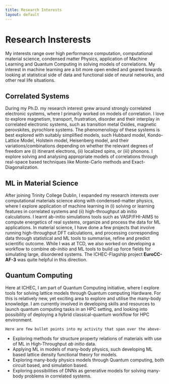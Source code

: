 ```yaml
---
title: Research Interests
layout: default
---
```


# Research Insterests
My interests range over high performance computation, computational material science, condensed matter Physics, application of Machine Learning and Quantum Computing in solving models of correlations. My interest in machine learning are a bit more open ended and geared towards looking at statistical side of data and functional side of neural networks, and other real life situations.

## Correlated Systems
During my Ph.D. my research interest grew around strongly correlated electronic systems, where I primarily worked on models of correlation. I love to explore magnetism, transport, frustration, disorder and their interplay in correlated electronic systems, such as transition metal Oxides, magnetic perovskites, pyrochlore systems. The phenomenology of these systems is best explored with suitably simplified models, such Hubbard model, Kondo-Lattice Model, Holstein model, Heisenberg model, and their variations/combinations depending on whether the relevant degrees of freedom are (i) itinerant electrons, (ii) localized spins, or (iii) phonons. I explore solving and analysing appropriate models of correlations through real-space based techniques like Monte-Carlo methods and Exact-Diagonalization.

## ML in Material Science
After joining Trinity College Dublin, I expanded my research interests over computational materials science along with condensed-matter physics, where I explore application of machine learning in (i) solving or learning features in correlated systems and (ii) high-throughput ab initio calculations. I learnt ab-initio simulations tools such as VASP/FHI-AIMS to compute energetics of real systems, organize and process the data for ML applications. In material science, I have done a few projects that involve running high-throughput DFT calculations, and processing corresponding data through statistical and ML tools to summarise, refine and predict scientific outcome. While I was at TCD, we also worked on developing a workflow to combine *ab-initio* and ML tools to build up force fields for simulating large, disordered systems. The ICHEC-Flagship project **EuroCC-AF-3** was quite helpful in this direction.

## Quantum Computing
Here at ICHEC, I am part of Quantum Computing initiative, where I explore tools for solving lattice models through Quantum computing Hardware. For this is relatively new, yet exciting area to explore and utilise the many-body knowledge. I am currently involved in developing skills and resources to launch quantum computing tasks in an HPC setting, and looking into possibility of deploying a hybrid classical-quantum workflow for HPC environment.

```{note}
Here are few bullet points into my activity that span over the above-
```

+ Exploring methods for structure property relations of materials with use of ML in High-Throughput *ab initio* data.
+ Applying ML in models of many-body physics, such developing ML based lattice density functional theory for models.
+ Exploring many-body physics models through Quantum computing, both circuit based, and simulation based.
+ Exploring possibilities of DNNs as generative models for solving many-body problems in correlated systems.

